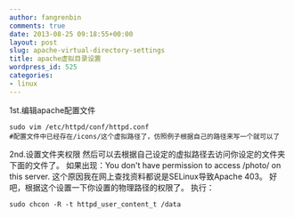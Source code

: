 ```yaml
---
author: fangrenbin
comments: true
date: 2013-08-25 09:18:55+00:00
layout: post
slug: apache-virtual-directory-settings
title: apache虚拟目录设置
wordpress_id: 525
categories:
- linux
---
```


1st.编辑apache配置文件

    
    
    sudo vim /etc/httpd/conf/httpd.conf
    #配置文件中已经存在/icons/这个虚拟路径了，仿照例子根据自己的路径来写一个就可以了 
    


2nd.设置文件夹权限 
    然后可以去根据自己设定的虚拟路径去访问你设定的文件夹下面的文件了。 如果出现：You don't have permission to access /photo/ on this server. 这个原因我在网上查找资料都说是SELinux导致Apache 403。 
好吧，根据这个设置一下你设置的物理路径的权限了。 执行： 

    
    
    sudo chcon -R -t httpd_user_content_t /data
    

